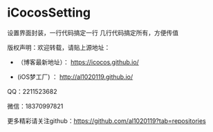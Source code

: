 # iCocosSetting
设置界面封装，一行代码搞定一行
几行代码搞定所有，方便传值




版权声明：欢迎转载，请贴上源地址：

* （博客最新地址）： https://icocos.github.io/

*  (iOS梦工厂)   ： http://al1020119.github.io/

QQ：2211523682

微信：18370997821


更多精彩请关注github：https://github.com/al1020119?tab=repositories
